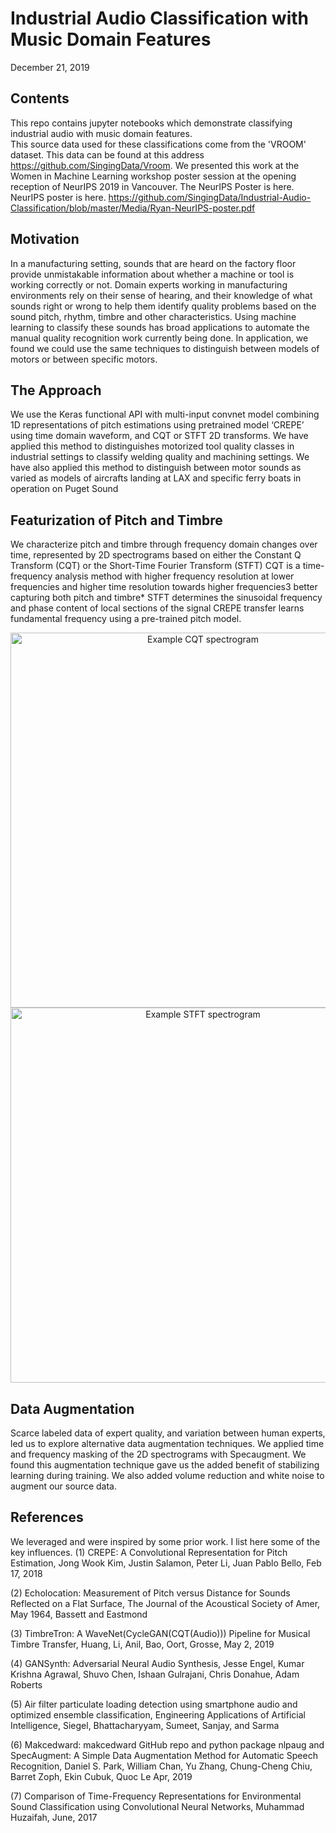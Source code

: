 # Industrial Audio Classification with Music Domain Features
December 21, 2019

## Contents
This repo contains jupyter notebooks which demonstrate classifying industrial audio with music domain features.  
This source data used for these classifications come from the 'VROOM' dataset.  This data can be found at this address https://github.com/SingingData/Vroom. We presented this work at the Women in Machine Learning workshop poster session at the opening reception of NeurIPS 2019 in Vancouver.  The NeurIPS Poster is here.  NeurIPS poster is here. https://github.com/SingingData/Industrial-Audio-Classification/blob/master/Media/Ryan-NeurIPS-poster.pdf

## Motivation
In a manufacturing setting, sounds that are heard on the factory floor provide unmistakable information about whether a machine or 
tool is working correctly or not.  Domain experts working in manufacturing environments rely on their sense of hearing, and their 
knowledge of what sounds right or wrong to help them identify quality problems based on the sound pitch, rhythm, timbre and other characteristics. Using machine learning to classify these sounds has broad applications to automate the manual quality recognition work currently being done.  In application, we found we could use the same techniques to distinguish between models of motors or between specific motors.

## The Approach
We use the Keras functional API with multi-input convnet model combining 1D representations of pitch estimations using pretrained model ‘CREPE’ using time domain waveform, and CQT or STFT 2D transforms.  We have applied this method to distinguishes motorized tool quality classes in industrial settings to classify welding quality and machining settings.  We have also applied this method to distinguish between motor sounds as varied as models of aircrafts landing at LAX and specific ferry boats in operation on Puget Sound

## Featurization of Pitch and Timbre
We characterize pitch and timbre through frequency domain changes over time, represented by 2D spectrograms based on either the Constant Q Transform (CQT) or the Short-Time Fourier Transform (STFT)
CQT is a time-frequency analysis method with higher frequency resolution at lower frequencies and higher time resolution towards higher frequencies3 better capturing both pitch and timbre* 
STFT determines the sinusoidal frequency and phase content of local sections of the signal
CREPE transfer learns fundamental frequency using a pre-trained pitch model. 

<p align="center">
  <img src="https://github.com/SingingData/Industrial-Audio-Classification/tree/master/Media/General-Media/example-cqt-png.png" alt="Example CQT spectrogram"/ width=600>
  <img src="https://github.com/SingingData/Industrial-Audio-Classification/tree/master/Media/General-Media/example-stft-png.png" alt="Example STFT spectrogram"/ width=600>
</p>

## Data Augmentation
Scarce labeled data of expert quality, and variation between human experts, led us to explore alternative data augmentation techniques. We applied time and frequency masking of the 2D spectrograms with Specaugment.  We found this augmentation technique gave us the added benefit of stabilizing learning during training. We also added volume reduction and white noise to augment our source data. 

## References
We leveraged and were inspired by some prior work.  I list here some of the key influences. 
(1) CREPE: A Convolutional Representation for Pitch Estimation, Jong Wook Kim, Justin Salamon, Peter Li, Juan Pablo Bello, Feb 17, 2018 

(2) Echolocation: Measurement of Pitch versus Distance for Sounds Reflected on a Flat Surface, The Journal of the Acoustical Society of Amer, May 1964, Bassett and Eastmond  

(3) TimbreTron: A WaveNet(CycleGAN(CQT(Audio))) Pipeline for Musical Timbre Transfer, Huang, Li, Anil, Bao, Oort, Grosse, May 2, 2019 

(4) GANSynth: Adversarial Neural Audio Synthesis, Jesse Engel, Kumar Krishna 
Agrawal, Shuvo Chen, Ishaan Gulrajani, Chris Donahue, Adam Roberts 

(5) Air filter particulate loading detection using smartphone audio and optimized ensemble classification, Engineering Applications of Artificial Intelligence, Siegel, Bhattacharyyam, Sumeet, Sanjay, and Sarma 

(6) Makcedward: makcedward GitHub repo and python package nlpaug and SpecAugment: A Simple Data Augmentation Method for Automatic Speech Recognition, Daniel S. Park, William Chan, Yu Zhang, Chung-Cheng Chiu, Barret Zoph, Ekin Cubuk, Quoc Le Apr, 2019

(7) Comparison of Time-Frequency Representations for Environmental Sound Classification using Convolutional Neural Networks, Muhammad Huzaifah, June, 2017
